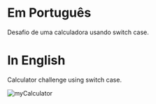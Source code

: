 # Em Português
Desafio de uma calculadora usando switch case.

# In English
Calculator challenge using switch case.

![myCalculator](https://user-images.githubusercontent.com/88834542/165317757-9058ec37-42b4-43b7-89e5-7ddb4f3dfbf8.png)
